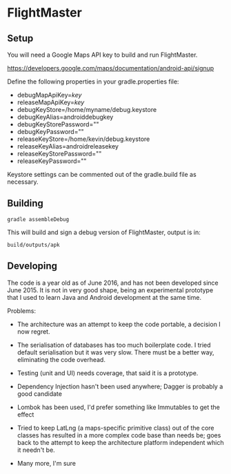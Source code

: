 # FlightMaster

## Setup

You will need a Google Maps API key to build and run FlightMaster.

https://developers.google.com/maps/documentation/android-api/signup


Define the following properties in your gradle.properties file:

- debugMapApiKey=*key*
- releaseMapApiKey=*key*
- debugKeyStore=/home/myname/debug.keystore
- debugKeyAlias=androiddebugkey
- debugKeyStorePassword=""
- debugKeyPassword=""
- releaseKeyStore=/home/kevin/debug.keystore
- releaseKeyAlias=androidreleasekey
- releaseKeyStorePassword=""
- releaseKeyPassword=""

Keystore settings can be commented out of the gradle.build file as necessary.

## Building

    gradle assembleDebug

This will build and sign a debug version of FlightMaster, output is in:

    build/outputs/apk

## Developing

The code is a year old as of June 2016, and has not been developed since June
2015.  It is not in very good shape, being an experimental prototype that I
used to learn Java and Android development at the same time.

Problems:

- The architecture was an attempt to keep the code portable, a decision I now
  regret.

- The serialisation of databases has too much boilerplate code. I tried default
  serialisation but it was very slow. There must be a better way, eliminating
  the code overhead.

- Testing (unit and UI) needs coverage, that said it is a prototype.

- Dependency Injection hasn't been used anywhere; Dagger is probably a good candidate

- Lombok has been used, I'd prefer something like Immutables to get the effect

- Tried to keep LatLng (a maps-specific primitive class) out of the core classes
  has resulted in a more complex code base than needs be; goes back to the 
  attempt to keep the architecture platform independent which it needn't be.

- Many more, I'm sure

